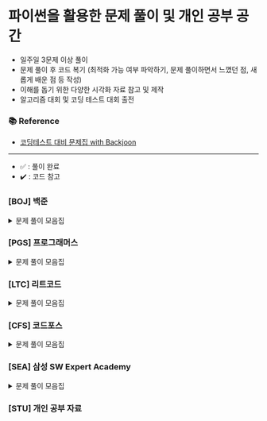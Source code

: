 # 파이썬을 활용한 문제 풀이 및 개인 공부 공간

- 일주일 3문제 이상 풀이
- 문제 풀이 후 코드 복기 (최적화 가능 여부 파악하기, 문제 풀이하면서 느꼈던 점, 새롭게 배운 점 등 작성)
- 이해를 돕기 위한 다양한 시각화 자료 참고 및 제작
- 알고리즘 대회 및 코딩 테스트 대회 출전

### 📚 Reference
- [코딩테스트 대비 문제집 with Backjoon](https://github.com/tony9402/baekjoon)

---
- ✅ : 풀이 완료
- ✔️ : 코드 참고

### [BOJ] 백준

<details>
	<summary>문제 풀이 모음집</summary>
  </br>
	
  |코드 번호|이름|난이도|풀이 유형|풀이 코드|풀이 시간|상태|
  |:------:|:------|:------:|:------|:------|:------|:------:|
  |**_18258_**|	[큐2](https://www.acmicpc.net/problem/18258)|	실버 4|	`자료 구조`|	18258_큐2.py|	00:10:00.00|	✅|
  |**_10828_**|	[스택](https://www.acmicpc.net/problem/10828)|	실버 4|	`자료 구조`|	10828_스택.py|	00:05:36.22|	✅|
  |**_21922_**|	[학부 연구생 민상](https://www.acmicpc.net/problem/21922)|	골드 5|	`시뮬레이션`|	21922_학부연구생민상.py|	01:07:49.42|	✅(pypy3 통과)|
  |**_9663_**|	[N-Queens](https://www.acmicpc.net/problem/9663)|	골드 4|	`백트래킹`|	9663_NQueens.py|	00:54:16.97|	✅(pypy3 통과)|
  |**_1912_**|	[연속 합](https://www.acmicpc.net/problem/1912)|	실버 2|	`동적프로그래밍`|	1912_연속합.py|	00:17:34.18|	✔️|
  |**_11726_**|	[2xn 타일링](https://www.acmicpc.net/problem/11726)|	실버 3|	`동적프로그래밍`|	11726_2xn타일링.py|	00:10:56.31|	✅|
  |**_11053_**|	[가장 긴 증가하는 부분 수열](https://www.acmicpc.net/problem/11053)|	실버 2|	`동적프로그래밍`|	11053_가장긴증가하는부분수열.py|	00:18:52.10|	✔️|
  |**_2776_**|	[암기왕](https://www.acmicpc.net/problem/2776)|	실버 4|	`자료 구조`|	2776_암기왕.py|	00:10:46.00|	✅|
  |**_1654_**|	[랜선자르기](https://www.acmicpc.net/problem/1654)|	실버 2|	`자료 구조`|	1654_랜선자르기.py|	00:17:01.00|	✅|
  |**_11663_**|	[선분위의 점](https://www.acmicpc.net/problem/11663)|	실버 3|	`자료 구조`|	11663_선분위의점.py|	00:26:40.00|	✅|
  |**_2343_**|	[기타 레슨](https://www.acmicpc.net/problem/2343)|	실버 1|	`자료 구조`|	2343_기타레슨.py|	00:24:06.00|	✅|
  |**_2470_**|	[두 용액](https://www.acmicpc.net/problem/2470)|	골드 5|	`투 포인터`|	2470_두용액.py|	00:29:08.00|	✅|
  |**_1260_**|	[DFS와 BFS](https://www.acmicpc.net/problem/1260)|	실버 2|	`그래프`|	1260_DFS와BFS.py|	00:29:17.00|	✅|
  |**_1697_**|	[숨바꼭질](https://www.acmicpc.net/problem/1697)|	실버 1|	`그래프`|	1697_숨바꼭질.py|	00:31:22.00|	✅|
  |**_2667_**|	[단지 번호 붙이기](https://www.acmicpc.net/problem/2667)|	실버 1|	`그래프`|	2667_단지번호붙이기.py|	00:23:30.00| ✅|
  |**_1707_**|	[이분 그래프](https://www.acmicpc.net/problem/1707)|	골드 4|	`그래프`|	1707_이분그래프.py|	00:43:30.00|	✔️|
  |**_2573_**|	[빙산](https://www.acmicpc.net/problem/2573)|	골드 4|	`그래프`|	2573_빙산.py|	00:23:30.00|	✅|
</details>




### [PGS] 프로그래머스

<details>
	<summary>문제 풀이 모음집</summary>
  </br>
  
  |코드 번호|이름|난이도|풀이 코드|풀이 시간|풀이 유형|
  |:-----:|:-----|:-----:|:-----|:-----|:-----|

</details>

### [LTC] 리트코드

<details>
	<summary>문제 풀이 모음집</summary>
  </br>
  
  |코드 번호|이름|난이도|풀이 코드|풀이 시간|풀이 유형|
  |:-----:|:-----|:-----:|:-----|:-----|:-----|

</details>

### [CFS] 코드포스

<details>
	<summary>문제 풀이 모음집</summary>
  </br>
  
  |코드 번호|이름|난이도|풀이 코드|풀이 시간|풀이 유형|
  |:-----:|:-----|:-----:|:-----|:-----|:-----|

</details>

### [SEA] 삼성 SW Expert Academy

<details>
	<summary>문제 풀이 모음집</summary>
  </br>
  
  |코드 번호|이름|난이도|풀이 코드|풀이 시간|풀이 유형|
  |:-----:|:-----|:-----:|:-----|:-----|:-----|

</details>

### [STU] 개인 공부 자료


